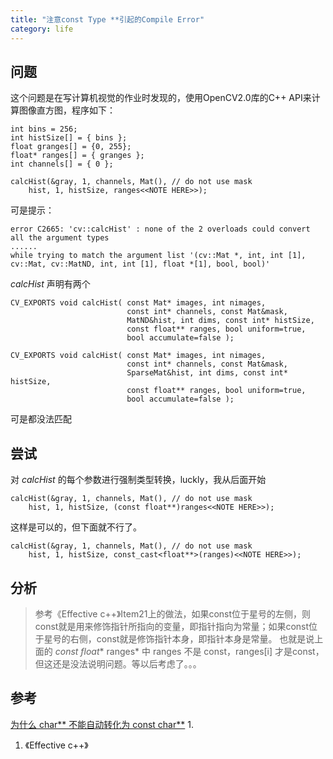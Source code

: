 ```yaml
---
title: "注意const Type **引起的Compile Error"
category: life
---
```



## 问题 ##

这个问题是在写计算机视觉的作业时发现的，使用OpenCV2.0库的C++ API来计算图像直方图，程序如下：

```
int bins = 256;
int histSize[] = { bins };
float granges[] = {0, 255};
float* ranges[] = { granges };
int channels[] = { 0 };

calcHist(&gray, 1, channels, Mat(), // do not use mask
    hist, 1, histSize, ranges<<NOTE HERE>>);
```

可是提示：

```
error C2665: 'cv::calcHist' : none of the 2 overloads could convert all the argument types
......
while trying to match the argument list '(cv::Mat *, int, int [1], cv::Mat, cv::MatND, int, int [1], float *[1], bool, bool)'
```

*calcHist* 声明有两个

```
CV_EXPORTS void calcHist( const Mat* images, int nimages,
                          const int* channels, const Mat&mask,
                          MatND&hist, int dims, const int* histSize,
                          const float** ranges, bool uniform=true,
                          bool accumulate=false );

CV_EXPORTS void calcHist( const Mat* images, int nimages,
                          const int* channels, const Mat&mask,
                          SparseMat&hist, int dims, const int* histSize,
                          const float** ranges, bool uniform=true,
                          bool accumulate=false );
```

可是都没法匹配


## 尝试 ##

对 *calcHist* 的每个参数进行强制类型转换，luckly，我从后面开始

```
calcHist(&gray, 1, channels, Mat(), // do not use mask
    hist, 1, histSize, (const float**)ranges<<NOTE HERE>>);
```

这样是可以的，但下面就不行了。

```
calcHist(&gray, 1, channels, Mat(), // do not use mask
    hist, 1, histSize, const_cast<float**>(ranges)<<NOTE HERE>>);
```



## 分析 ##
> 参考《Effective c++》Item21上的做法，如果const位于星号的左侧，则const就是用来修饰指针所指向的变量，即指针指向为常量；如果const位于星号的右侧，const就是修饰指针本身，即指针本身是常量。
也就是说上面的 *const float** ranges* 中 ranges 不是 const，ranges[i] 才是const，但这还是没法说明问题。等以后考虑了。。。


## 参考 ##
[为什么 char** 不能自动转化为 const char**](http://blog.vckbase.com/bruceteen/archive/2005/12/07/15691.html) 1.    
1.    《Effective c++》
